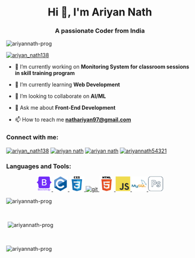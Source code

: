 <h1 align="center">Hi 👋, I'm Ariyan Nath</h1>
<h3 align="center">A passionate Coder from India</h3>

<p align="left"> <img src="https://komarev.com/ghpvc/?username=ariyannath-prog&label=Profile%20views&color=0e75b6&style=flat" alt="ariyannath-prog" /> </p>

<p align="left"> <a href="https://twitter.com/@ariyan_nath138" target="blank"><img src="https://img.shields.io/twitter/follow/@ariyan_nath138?logo=twitter&style=for-the-badge" alt="ariyan_nath138" /></a> </p>

- 🔭 I’m currently working on **Monitoring System for classroom sessions in skill training program**

- 🌱 I’m currently learning **Web Development**

- 👯 I’m looking to collaborate on **AI/ML**

- 💬 Ask me about **Front-End Development**

- 📫 How to reach me **nathariyan97@gmail.com**

<h3 align="left">Connect with me:</h3>
<p align="left">
<a href="https://twitter.com/@ariyan_nath138" target="blank"><img align="center" src="https://raw.githubusercontent.com/rahuldkjain/github-profile-readme-generator/master/src/images/icons/Social/twitter.svg" alt="ariyan_nath138" height="30" width="40" /></a>
<a href="https://www.linkedin.com/in/ariyan-nath-38a123240/" target="blank"><img align="center" src="https://raw.githubusercontent.com/rahuldkjain/github-profile-readme-generator/master/src/images/icons/Social/linked-in-alt.svg" alt="ariyan nath" height="30" width="40" /></a>
<a href="https://www.youtube.com/@ariyannath200" target="blank"><img align="center" src="https://raw.githubusercontent.com/rahuldkjain/github-profile-readme-generator/master/src/images/icons/Social/youtube.svg" alt="ariyan nath" height="30" width="40" /></a>
<a href="https://auth.geeksforgeeks.org/user/ariyannath54321" target="blank"><img align="center" src="https://raw.githubusercontent.com/rahuldkjain/github-profile-readme-generator/master/src/images/icons/Social/geeks-for-geeks.svg" alt="ariyannath54321" height="30" width="40" /></a>
</p>

<h3 align="left">Languages and Tools:</h3>
<p align="center"> <a href="https://getbootstrap.com" target="_blank" rel="noreferrer"> <img src="https://raw.githubusercontent.com/devicons/devicon/master/icons/bootstrap/bootstrap-plain-wordmark.svg" alt="bootstrap" width="40" height="40"/> </a> <a href="https://www.cprogramming.com/" target="_blank" rel="noreferrer"> <img src="https://raw.githubusercontent.com/devicons/devicon/master/icons/c/c-original.svg" alt="c" width="40" height="40"/> </a> <a href="https://www.w3schools.com/css/" target="_blank" rel="noreferrer"> <img src="https://raw.githubusercontent.com/devicons/devicon/master/icons/css3/css3-original-wordmark.svg" alt="css3" width="40" height="40"/> </a> <a href="https://git-scm.com/" target="_blank" rel="noreferrer"> <img src="https://www.vectorlogo.zone/logos/git-scm/git-scm-icon.svg" alt="git" width="40" height="40"/> </a> <a href="https://www.w3.org/html/" target="_blank" rel="noreferrer"> <img src="https://raw.githubusercontent.com/devicons/devicon/master/icons/html5/html5-original-wordmark.svg" alt="html5" width="40" height="40"/> </a> <a href="https://developer.mozilla.org/en-US/docs/Web/JavaScript" target="_blank" rel="noreferrer"> <img src="https://raw.githubusercontent.com/devicons/devicon/master/icons/javascript/javascript-original.svg" alt="javascript" width="40" height="40"/> </a> <a href="https://www.mysql.com/" target="_blank" rel="noreferrer"> <img src="https://raw.githubusercontent.com/devicons/devicon/master/icons/mysql/mysql-original-wordmark.svg" alt="mysql" width="40" height="40"/> </a> <a href="https://www.photoshop.com/en" target="_blank" rel="noreferrer"> <img src="https://raw.githubusercontent.com/devicons/devicon/master/icons/photoshop/photoshop-line.svg" alt="photoshop" width="40" height="40"/> </a> </p>

<p><img align="center" src="https://github-readme-stats.vercel.app/api/top-langs?username=ariyannath-prog&show_icons=true&locale=en&layout=compact" alt="ariyannath-prog" /></p>
<br>

<p>&nbsp;<img align="center" src="https://github-readme-stats.vercel.app/api?username=ariyannath-prog&show_icons=true&locale=en" alt="ariyannath-prog" /></p>
<br>

<p><img align="center" src="https://github-readme-streak-stats.herokuapp.com/?user=ariyannath-prog&" alt="ariyannath-prog" /></p>
<br>
